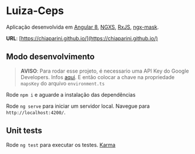 
# Luiza-Ceps

  Aplicação  desenvolvida em [Angular 8](https://angular.io/), [NGXS](https://www.ngxs.io/), [RxJS](https://rxjs-dev.firebaseapp.com/), [ngx-mask](https://github.com/JsDaddy/ngx-mask#readme).

 **URL**:  [https://chiaparini.github.io/](https://chiaparini.github.io/)

## Modo desenvolvimento

> **AVISO**: Para rodar esse projeto, é necessario uma API Key do Google Developers. Infos [aqui](https://developers.google.com/maps/documentation/javascript/get-api-key). E então colocar a chave na propriedade `mapsKey` do arquivo `environment.ts`

Rode `npm i` e aguarde a instalação das dependências

Rode `ng serve` para iniciar um servidor local. Navegue para `http://localhost:4200/`.

## Unit tests

Rode `ng test` para executar os testes.
[Karma](https://karma-runner.github.io)